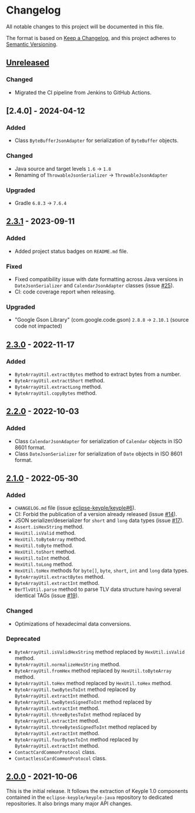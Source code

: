 # Changelog
All notable changes to this project will be documented in this file.

The format is based on [Keep a Changelog](https://keepachangelog.com/en/1.0.0/),
and this project adheres to [Semantic Versioning](https://semver.org/spec/v2.0.0.html).

## [Unreleased]
### Changed
- Migrated the CI pipeline from Jenkins to GitHub Actions.

## [2.4.0] - 2024-04-12
### Added
- Class `ByteBufferJsonAdapter` for serialization of `ByteBuffer` objects.
### Changed
- Java source and target levels `1.6` -> `1.8`
- Renaming of `ThrowableJsonSerializer` -> `ThrowableJsonAdapter`
### Upgraded
- Gradle `6.8.3` -> `7.6.4`

## [2.3.1] - 2023-09-11
### Added
- Added project status badges on `README.md` file.
### Fixed
- Fixed compatibility issue with date formatting across Java versions in `DateJsonSerializer` and `CalendarJsonAdapter`
  classes (issue [#25]).
- CI: code coverage report when releasing.
### Upgraded
- "Google Gson Library" (com.google.code.gson) `2.8.8` -> `2.10.1` (source code not impacted)

## [2.3.0] - 2022-11-17
### Added
- `ByteArrayUtil.extractBytes` method to extract bytes from a number.
- `ByteArrayUtil.extractShort` method.
- `ByteArrayUtil.extractLong` method.
- `ByteArrayUtil.copyBytes` method.

## [2.2.0] - 2022-10-03
### Added
- Class `CalendarJsonAdapter` for serialization of `Calendar` objects in ISO 8601 format.
- Class `DateJsonSerializer` for serialization of `Date` objects in ISO 8601 format.

## [2.1.0] - 2022-05-30
### Added
- `CHANGELOG.md` file (issue [eclipse-keyple/keyple#6]).
- CI: Forbid the publication of a version already released (issue [#14]).
- JSON serializer/deserializer for `short` and `long` data types (issue [#17]).
- `Assert.isHexString` method.
- `HexUtil.isValid` method.
- `HexUtil.toByteArray` method.
- `HexUtil.toByte` method.
- `HexUtil.toShort` method.
- `HexUtil.toInt` method.
- `HexUtil.toLong` method.
- `HexUtil.toHex` methods for `byte[]`, `byte`, `short`, `int` and `long` data types.
- `ByteArrayUtil.extractBytes` method.
- `ByteArrayUtil.extractInt` method.
- `BerTlvUtil.parse` method to parse TLV data structure having several identical TAGs (issue [#19]).
### Changed
- Optimizations of hexadecimal data conversions.
### Deprecated
- `ByteArrayUtil.isValidHexString` method replaced by `HexUtil.isValid` method.
- `ByteArrayUtil.normalizeHexString` method.
- `ByteArrayUtil.fromHex` method replaced by `HexUtil.toByteArray` method.
- `ByteArrayUtil.toHex` method replaced by `HexUtil.toHex` method.
- `ByteArrayUtil.twoBytesToInt` method replaced by `ByteArrayUtil.extractInt` method.
- `ByteArrayUtil.twoBytesSignedToInt` method replaced by `ByteArrayUtil.extractInt` method.
- `ByteArrayUtil.threeBytesToInt` method replaced by `ByteArrayUtil.extractInt` method.
- `ByteArrayUtil.threeBytesSignedToInt` method replaced by `ByteArrayUtil.extractInt` method.
- `ByteArrayUtil.fourBytesToInt` method replaced by `ByteArrayUtil.extractInt` method.
- `ContactCardCommonProtocol` class.
- `ContactlessCardCommonProtocol` class.

## [2.0.0] - 2021-10-06
This is the initial release.
It follows the extraction of Keyple 1.0 components contained in the `eclipse-keyple/keyple-java` repository to dedicated 
repositories.
It also brings many major API changes.

[unreleased]: https://github.com/eclipse-keyple/keyple-util-java-lib/compare/2.3.2...HEAD
[2.3.2]: https://github.com/eclipse-keyple/keyple-util-java-lib/compare/2.3.1...2.3.2
[2.3.1]: https://github.com/eclipse-keyple/keyple-util-java-lib/compare/2.3.0...2.3.1
[2.3.0]: https://github.com/eclipse-keyple/keyple-util-java-lib/compare/2.2.0...2.3.0
[2.2.0]: https://github.com/eclipse-keyple/keyple-util-java-lib/compare/2.1.0...2.2.0
[2.1.0]: https://github.com/eclipse-keyple/keyple-util-java-lib/compare/2.0.0...2.1.0
[2.0.0]: https://github.com/eclipse-keyple/keyple-util-java-lib/releases/tag/2.0.0

[#25]: https://github.com/eclipse-keyple/keyple-util-java-lib/issues/25
[#19]: https://github.com/eclipse-keyple/keyple-util-java-lib/issues/19
[#17]: https://github.com/eclipse-keyple/keyple-util-java-lib/issues/17
[#14]: https://github.com/eclipse-keyple/keyple-util-java-lib/issues/14

[eclipse-keyple/keyple#6]: https://github.com/eclipse-keyple/keyple/issues/6